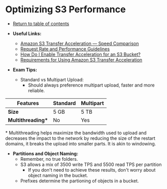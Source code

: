 # Optimizing S3 Performance

* [Return to table of contents](../../../README.md)

* **Useful Links:**
  * [Amazon S3 Transfer Acceleration — Speed Comparison](http://s3-accelerate-speedtest.s3-accelerate.amazonaws.com/en/accelerate-speed-comparsion.html?region=us-east-1&origBucketName=secretcatpics)
  * [Request Rate and Performance Guidelines](https://docs.aws.amazon.com/AmazonS3/latest/dev/request-rate-perf-considerations.html)
  * [How Do I Enable Transfer Acceleration for an S3 Bucket?](https://docs.aws.amazon.com/AmazonS3/latest/user-guide/enable-transfer-acceleration.html)
  * [Requirements for Using Amazon S3 Transfer Acceleration](https://docs.aws.amazon.com/AmazonS3/latest/dev/transfer-acceleration.html#transfer-acceleration-requirements)

* **Exam Tips:**
  * Standard vs Multipart Upload:
    * Should always preference multipart upload, faster and more reliable.

| Features | Standard | Multipart |
| -------- | -------- | --------- |
| **Size** | 5 GB     | 5 TB      |
| **Multithreading\***| No | Yes    |

  \* Multithreading helps maximize the bandwidth used to upload and decreases the impact to the network by reducing the size of the restart domains, it breaks the upload into smaller parts. It is akin to windowing.

  * **Partitions and Object Naming:**
    * Remember, no true folders.
    * S3 allows a mix of 3500 write TPS and 5500 read TPS per partition
      * If you don't need to achieve these results, don't worry about object naming in the bucket.
    * Prefixes determine the partioning of objects in a bucket.
